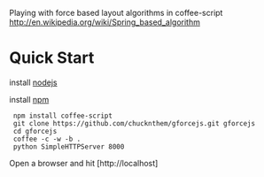 Playing with force based layout algorithms in coffee-script http://en.wikipedia.org/wiki/Spring_based_algorithm

Quick Start
==========

 install [nodejs](http://nodejs.org/)

 install [npm](http://npmjs.org/)

````
 npm install coffee-script
 git clone https://github.com/chucknthem/gforcejs.git gforcejs
 cd gforcejs
 coffee -c -w -b .
 python SimpleHTTPServer 8000
````

 Open a browser and hit [http://localhost]





